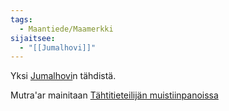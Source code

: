 ```yaml
---
tags:
  - Maantiede/Maamerkki
sijaitsee:
  - "[[Jumalhovi]]"
---
```

Yksi [Jumalhovi](Jumalhovi.md)n tähdistä.

Mutra'ar mainitaan [Tähtitieteilijän muistiinpanoissa](Tähtitieteilijän%20muistiinpanot.md) 